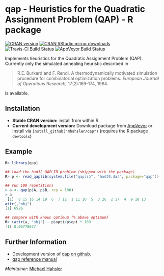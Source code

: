 # qap - Heuristics for the Quadratic Assignment Problem (QAP) - R package

[![CRAN version](http://www.r-pkg.org/badges/version/qap)](http://cran.r-project.org/web/packages/qap/index.html)
[![CRAN RStudio mirror downloads](http://cranlogs.r-pkg.org/badges/qap)](http://cran.r-project.org/web/packages/qap/index.html)
[![Travis-CI Build Status](https://travis-ci.org/mhahsler/qap.svg?branch=master)](https://travis-ci.org/mhahsler/qap)
[![AppVeyor Build Status](https://ci.appveyor.com/api/projects/status/github/mhahsler/qap?branch=master&svg=true)](https://ci.appveyor.com/project/mhahsler/qap)

Implements heuristics for the Quadratic Assignment Problem (QAP). Currently only the simulated annealing heuristic described in 

> R.E. Burkard and F. Rendl. A thermodynamically motivated
> simulation procedure for combinatorial optimization problems.
> _European Journal of Operations Research,_ 17(2):169-174, 1984.

is available. 

## Installation

* __Stable CRAN version:__ install from within R.
* __Current development version:__ Download package from [AppVeyor](https://ci.appveyor.com/project/mhahsler/qap/build/artifacts) or install via `install_github("mhahsler/qap")` (requires the R package `devtools`) 

## Example
```R
R> library(qap)
 
## load the had12 QAPLIB problem (shipped with the package)
R> p <- read_qaplib(system.file("qaplib", "had20.dat", package="qap"))

## run 100 repetitions
> a <- qap(p$A, p$B, rep = 100)
> a
 [1]  8 15 16 14 19  6  7 12  1 11 10  5  3 20  2 17  4  9 18 13
attr(,"obj")
[1] 6926
 
## compare with known optimum (% above optimum)
R> (attr(a, "obj") - p$opt)/p$opt * 100
[1] 0.05778677
```

## Further Information

* Development version of [qap on github](https://github.com/mhahsler/qap).
* [qap reference manual](http://cran.r-project.org/web/packages/qap/qap.pdf)

_Maintainer:_ [Michael Hahsler](http://michael.hahsler.net)

